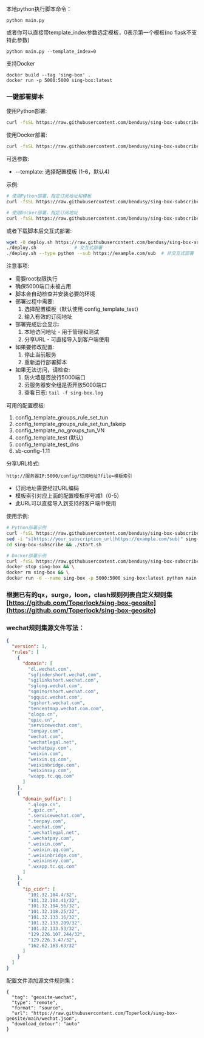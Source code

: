 本地python执行脚本命令：

```
python main.py
```

或者你可以直接带template_index参数选定模板，0表示第一个模板(no flask不支持此参数)

```
python main.py --template_index=0
```

支持Docker

```
docker build --tag 'sing-box' .
docker run -p 5000:5000 sing-box:latest
```

### 一键部署脚本

使用Python部署:
```bash
curl -fsSL https://raw.githubusercontent.com/bendusy/sing-box-subscribe/main/deploy.sh | bash -s -- --type python --sub YOUR_SUB_URL
```

使用Docker部署:
```bash
curl -fsSL https://raw.githubusercontent.com/bendusy/sing-box-subscribe/main/deploy.sh | bash -s -- --type docker --sub YOUR_SUB_URL
```

可选参数:
- --template: 选择配置模板 (1-6，默认4)

示例:
```bash
# 使用Python部署，指定订阅地址和模板
curl -fsSL https://raw.githubusercontent.com/bendusy/sing-box-subscribe/main/deploy.sh | bash -s -- --type python --sub https://example.com/sub --template 4

# 使用Docker部署，指定订阅地址
curl -fsSL https://raw.githubusercontent.com/bendusy/sing-box-subscribe/main/deploy.sh | bash -s -- --type docker --sub https://example.com/sub
```

或者下载脚本后交互式部署:
```bash
wget -O deploy.sh https://raw.githubusercontent.com/bendusy/sing-box-subscribe/main/deploy.sh && chmod +x deploy.sh
./deploy.sh              # 交互式部署
./deploy.sh --type python --sub https://example.com/sub  # 非交互式部署
```

注意事项:
- 需要root权限执行
- 确保5000端口未被占用
- 脚本会自动检查并安装必要的环境
- 部署过程中需要:
  1. 选择配置模板（默认使用 config_template_test）
  2. 输入有效的订阅地址
- 部署完成后会显示:
  1. 本地访问地址 - 用于管理和测试
  2. 分享URL - 可直接导入到客户端使用
- 如果要修改配置:
  1. 停止当前服务
  2. 重新运行部署脚本
- 如果无法访问，请检查:
  1. 防火墙是否放行5000端口
  2. 云服务器安全组是否开放5000端口
  3. 查看日志: `tail -f sing-box.log`

可用的配置模板:
1. config_template_groups_rule_set_tun
2. config_template_groups_rule_set_tun_fakeip
3. config_template_no_groups_tun_VN
4. config_template_test (默认)
5. config_template_test_dns
6. sb-config-1.11

分享URL格式:
```
http://服务器IP:5000/config/订阅地址?file=模板索引
```
- 订阅地址需要经过URL编码
- 模板索引对应上面的配置模板序号减1（0-5）
- 此URL可以直接导入到支持的客户端中使用

使用示例:
```bash
# Python部署示例
curl -fsSL https://raw.githubusercontent.com/bendusy/sing-box-subscribe/main/deploy.sh | bash -s python && \
sed -i "s|https://your_subscription_url|https://example.com/sub|" sing-box-subscribe/start.sh && \
cd sing-box-subscribe && ./start.sh

# Docker部署示例
curl -fsSL https://raw.githubusercontent.com/bendusy/sing-box-subscribe/main/deploy.sh | bash -s docker && \
docker stop sing-box && \
docker rm sing-box && \
docker run -d --name sing-box -p 5000:5000 sing-box:latest python main.py --template_index=3 "https://example.com/sub"
```

### 根据已有的qx，surge，loon，clash规则列表自定义规则集[https://github.com/Toperlock/sing-box-geosite](https://github.com/Toperlock/sing-box-geosite)

### wechat规则集源文件写法：
```json
{
  "version": 1,
  "rules": [
    {
      "domain": [
        "dl.wechat.com",
        "sgfindershort.wechat.com",
        "sgilinkshort.wechat.com",
        "sglong.wechat.com",
        "sgminorshort.wechat.com",
        "sgquic.wechat.com",
        "sgshort.wechat.com",
        "tencentmap.wechat.com.com",
        "qlogo.cn",
        "qpic.cn",
        "servicewechat.com",
        "tenpay.com",
        "wechat.com",
        "wechatlegal.net",
        "wechatpay.com",
        "weixin.com",
        "weixin.qq.com",
        "weixinbridge.com",
        "weixinsxy.com",
        "wxapp.tc.qq.com"
      ]
    },
    {
      "domain_suffix": [
        ".qlogo.cn",
        ".qpic.cn",
        ".servicewechat.com",
        ".tenpay.com",
        ".wechat.com",
        ".wechatlegal.net",
        ".wechatpay.com",
        ".weixin.com",
        ".weixin.qq.com",
        ".weixinbridge.com",
        ".weixinsxy.com",
        ".wxapp.tc.qq.com"
      ]
    },
    {
      "ip_cidr": [
        "101.32.104.4/32",
        "101.32.104.41/32",
        "101.32.104.56/32",
        "101.32.118.25/32",
        "101.32.133.16/32",
        "101.32.133.209/32",
        "101.32.133.53/32",
        "129.226.107.244/32",
        "129.226.3.47/32",
        "162.62.163.63/32"
      ]
    }
  ]
}
```
配置文件添加源文件规则集：
```
{
  "tag": "geosite-wechat",
  "type": "remote",
  "format": "source",
  "url": "https://raw.githubusercontent.com/Toperlock/sing-box-geosite/main/wechat.json",
  "download_detour": "auto"
}
```

